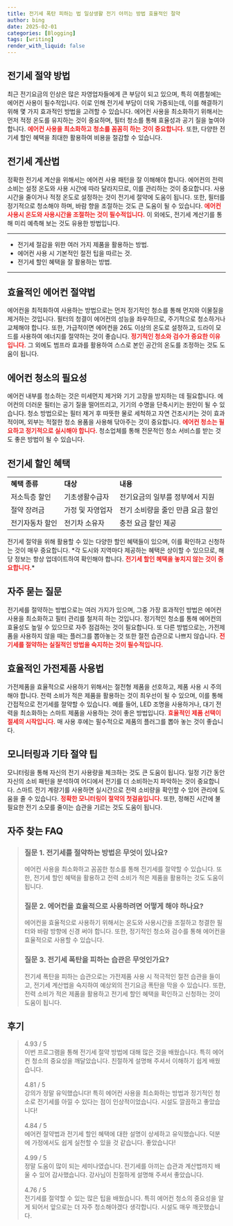 ```yaml
---
title: 전기세 폭탄 피하는 법 일상생활 전기 아끼는 방법 효율적인 절약
author: bing
date: 2025-02-01
categories: [Blogging]
tags: [writing]
render_with_liquid: false
---
```



<h2 id='전기세_절약_방법'>전기세 절약 방법</h2>

<p>최근 전기요금의 인상은 많은 자영업자들에게 큰 부담이 되고 있으며, 특히 여름철에는 에어컨 사용이 필수적입니다. 이로 인해 전기세 부담이 더욱 가중되는데, 이를 해결하기 위해 몇 가지 효과적인 방법을 고려할 수 있습니다. 에어컨 사용을 최소화하기 위해서는 먼저 적정 온도를 유지하는 것이 중요하며, 필터 청소를 통해 효율성과 공기 질을 높여야 합니다. <b><span style="color: #ee2323;">에어컨 사용을 최소화하고 청소를 꼼꼼히 하는 것이 중요합니다.</span></b> 또한, 다양한 전기세 할인 혜택을 최대한 활용하여 비용을 절감할 수 있습니다.</p>

<h2 id='전기세_계산법'>전기세 계산법</h2>

<p>정확한 전기세 계산을 위해서는 에어컨 사용 패턴을 잘 이해해야 합니다. 에어컨의 전력 소비는 설정 온도와 사용 시간에 따라 달라지므로, 이를 관리하는 것이 중요합니다. 사용 시간을 줄이거나 적정 온도로 설정하는 것이 전기세 절약에 도움이 됩니다. 또한, 필터를 정기적으로 청소해야 하며, 바람 향을 조절하는 것도 큰 도움이 될 수 있습니다. <b><span style="color: #ee2323;">에어컨 사용시 온도와 사용시간을 조절하는 것이 필수적입니다.</span></b> 이 외에도, 전기세 계산기를 통해 미리 예측해 보는 것도 유용한 방법입니다.</p>

<hr />

<ul>
    <li>전기세 절감을 위한 여러 가지 제품을 활용하는 방법.</li>
    <li>에어컨 사용 시 기본적인 절전 팁을 따르는 것.</li>
    <li>전기세 할인 혜택을 잘 활용하는 방법.</li>
</ul>

<hr />

<h2 id='에어컨_절약법'>효율적인 에어컨 절약법</h2>

<p>에어컨을 최적화하여 사용하는 방법으로는 먼저 정기적인 청소를 통해 먼지와 이물질을 제거하는 것입니다. 필터의 청결이 에어컨의 성능을 좌우하므로, 주기적으로 청소하거나 교체해야 합니다. 또한, 가급적이면 에어컨을 26도 이상의 온도로 설정하고, 드라이 모드를 사용하여 에너지를 절약하는 것이 좋습니다. <b><span style="color: #ee2323;">정기적인 청소와 검수가 중요한 이유입니다.</span></b> 그 외에도 범프라 효과를 활용하여 스스로 본인 공간의 온도를 조정하는 것도 도움이 됩니다.</p>

<h2 id='에어컨_청소'>에어컨 청소의 필요성</h2>

<p>에어컨 내부를 청소하는 것은 미세먼지 제거와 기기 고장을 방지하는 데 필요합니다. 에어컨의 더러운 필터는 공기 질을 떨어뜨리고, 기기의 수명을 단축시키는 원인이 될 수 있습니다. 청소 방법으로는 필터 제거 후 따뜻한 물로 세척하고 자연 건조시키는 것이 효과적이며, 외부는 적절한 청소 용품을 사용해 닦아주는 것이 중요합니다. <b><span style="color: #ee2323;">에어컨 청소는 필요하고 정기적으로 실시해야 합니다.</span></b> 청소업체를 통해 전문적인 청소 서비스를 받는 것도 좋은 방법이 될 수 있습니다.</p>

<h2 id='전기세_절약_혜택'>전기세 할인 혜택</h2>

<table>
    <tr>
        <td><b>혜택 종류</b></td>
        <td><b>대상</b></td>
        <td><b>내용</b></td>
    </tr>
    <tr>
        <td>저소득층 할인</td>
        <td>기초생활수급자</td>
        <td>전기요금의 일부를 정부에서 지원</td>
    </tr>
    <tr>
        <td>절약 장려금</td>
        <td>가정 및 자영업자</td>
        <td>전기 소비량을 줄인 만큼 요금 할인</td>
    </tr>
    <tr>
        <td>전기자동차 할인</td>
        <td>전기차 소유자</td>
        <td>충전 요금 할인 제공</td>
    </tr>
</table>

<p>전기세 절약을 위해 활용할 수 있는 다양한 할인 혜택들이 있으며, 이를 확인하고 신청하는 것이 매우 중요합니다. *각 도시와 지역마다 제공하는 혜택은 상이할 수 있으므로, 해당 정보는 항상 업데이트하여 확인해야 합니다. <b><span style="color: #ee2323;">전기세 할인 혜택을 놓치지 않는 것이 중요합니다.</span></b>*</p>

<h2 id='자주_묻는_질문'>자주 묻는 질문</h2>

<p>전기세를 절약하는 방법으로는 여러 가지가 있으며, 그중 가장 효과적인 방법은 에어컨 사용을 최소화하고 필터 관리를 철저히 하는 것입니다. 정기적인 청소를 통해 에어컨의 효율성도 높일 수 있으므로 자주 점검하는 것이 필요합니다. 또 다른 방법으로는, 가전제품을 사용하지 않을 때는 플러그를 뽑아놓는 것 또한 절전 습관으로 나쁘지 않습니다. <b><span style="color: #ee2323;">전기세를 절약하는 실질적인 방법을 숙지하는 것이 필수적입니다.</span></b></p>

<h2 id='효율적인_가전제품_사용'>효율적인 가전제품 사용법</h2>

<p>가전제품을 효율적으로 사용하기 위해서는 절전형 제품을 선호하고, 제품 사용 시 주의해야 합니다. 전력 소비가 적은 제품을 활용하는 것이 최우선이 될 수 있으며, 이를 통해 간접적으로 전기세를 절약할 수 있습니다. 예를 들어, LED 조명을 사용하거나, 대기 전력을 최소화하는 스마트 제품을 사용하는 것이 좋은 방법입니다. <b><span style="color: #ee2323;">효율적인 제품 선택이 절세의 시작입니다.</span></b> 매 사용 후에는 필수적으로 제품의 플러그를 뽑아 놓는 것이 좋습니다.</p>

<h2 id='모니터링_과_기타_팁'>모니터링과 기타 절약 팁</h2>

<p>모니터링을 통해 자신의 전기 사용량을 체크하는 것도 큰 도움이 됩니다. 일정 기간 동안 자신의 소비 패턴을 분석하여 어디에서 전기를 더 소비하는지 파악하는 것이 중요합니다. 스마트 전기 계량기를 사용하면 실시간으로 전력 소비량을 확인할 수 있어 관리에 도움을 줄 수 있습니다. <b><span style="color: #ee2323;">정확한 모니터링이 절약의 첫걸음입니다.</span></b> 또한, 정해진 시간에 불필요한 전기 소모를 줄이는 습관을 기르는 것도 도움이 됩니다.</p>


<h2 id='자주_찾는_FAQ'>자주 찾는 FAQ</h2>
<div itemscope="" itemtype="https://schema.org/FAQPage"> 
<blockquote> 
<div itemscope="" itemprop="mainEntity" itemtype="https://schema.org/Question"> 
<h3 itemprop="name">질문 1. 전기세를 절약하는 방법은 무엇이 있나요?</h3> 
<div itemscope="" itemprop="acceptedAnswer" itemtype="https://schema.org/Answer"> 
<span itemprop="text"> 
<p>에어컨 사용을 최소화하고 꼼꼼한 청소를 통해 전기세를 절약할 수 있습니다. 또한, 전기세 할인 혜택을 활용하고 전력 소비가 적은 제품을 활용하는 것도 도움이 됩니다.</p> 
</span> 
</div> 
</div> 

<div itemscope="" itemprop="mainEntity" itemtype="https://schema.org/Question"> 
<h3 itemprop="name">질문 2. 에어컨을 효율적으로 사용하려면 어떻게 해야 하나요?</h3> 
<div itemscope="" itemprop="acceptedAnswer" itemtype="https://schema.org/Answer"> 
<span itemprop="text"> 
<p>에어컨을 효율적으로 사용하기 위해서는 온도와 사용시간을 조절하고 청결한 필터와 바람 방향에 신경 써야 합니다. 또한, 정기적인 청소와 검수를 통해 에어컨을 효율적으로 사용할 수 있습니다.</p> 
</span> 
</div> 
</div> 

<div itemscope="" itemprop="mainEntity" itemtype="https://schema.org/Question"> 
<h3 itemprop="name">질문 3. 전기세 폭탄을 피하는 습관은 무엇인가요?</h3> 
<div itemscope="" itemprop="acceptedAnswer" itemtype="https://schema.org/Answer"> 
<span itemprop="text"> 
<p>전기세 폭탄을 피하는 습관으로는 가전제품 사용 시 적극적인 절전 습관을 들이고, 전기세 계산법을 숙지하여 예상외의 전기요금 폭탄을 막을 수 있습니다. 또한, 전력 소비가 적은 제품을 활용하고 전기세 할인 혜택을 확인하고 신청하는 것이 도움이 됩니다.</p> 
</span> 
</div> 
</div> 

</blockquote> 
</div>
<h2 id='후기'>후기</h2>
<div itemscope itemtype="https://schema.org/Product">
  <blockquote>
  <div itemprop="review" itemscope itemtype="https://schema.org/Review">
      <div itemprop="reviewRating" itemscope itemtype="https://schema.org/Rating"> <span itemprop="ratingValue">4.93</span> / <span itemprop="bestRating">5</span> </div>
      <span itemprop="reviewBody">이번 프로그램을 통해 전기세 절약 방법에 대해 많은 것을 배웠습니다. 특히 에어컨 청소의 중요성을 깨달았습니다. 친절하게 설명해 주셔서 이해하기 쉽게 배웠습니다.</span>
  </div>
  <br>
  <div itemprop="review" itemscope itemtype="https://schema.org/Review">
      <div itemprop="reviewRating" itemscope itemtype="https://schema.org/Rating"> <span itemprop="ratingValue">4.81</span> / <span itemprop="bestRating">5</span> </div>
      <span itemprop="reviewBody">강의가 정말 유익했습니다! 특히 에어컨 사용을 최소화하는 방법과 정기적인 청소로 전기세를 아낄 수 있다는 점이 인상적이었습니다. 시설도 깔끔하고 좋았습니다!</span>
  </div>
  <br>
  <div itemprop="review" itemscope itemtype="https://schema.org/Review">
      <div itemprop="reviewRating" itemscope itemtype="https://schema.org/Rating"> <span itemprop="ratingValue">4.84</span> / <span itemprop="bestRating">5</span> </div>
      <span itemprop="reviewBody">에어컨 절약법과 전기세 할인 혜택에 대한 설명이 상세하고 유익했습니다. 덕분에 가정에서도 쉽게 실천할 수 있을 것 같습니다. 좋았습니다!</span>
  </div>
  <br>
  <div itemprop="review" itemscope itemtype="https://schema.org/Review">
      <div itemprop="reviewRating" itemscope itemtype="https://schema.org/Rating"> <span itemprop="ratingValue">4.99</span> / <span itemprop="bestRating">5</span> </div>
      <span itemprop="reviewBody">정말 도움이 많이 되는 세미나였습니다. 전기세를 아끼는 습관과 계산법까지 배울 수 있어 감사했습니다. 강사님이 친절하게 설명해 주셔서 좋았습니다.</span>
  </div>
  <br>
  <div itemprop="review" itemscope itemtype="https://schema.org/Review">
      <div itemprop="reviewRating" itemscope itemtype="https://schema.org/Rating"> <span itemprop="ratingValue">4.76</span> / <span itemprop="bestRating">5</span> </div>
      <span itemprop="reviewBody">전기세를 절약할 수 있는 많은 팁을 배웠습니다. 특히 에어컨 청소의 중요성을 알게 되어서 앞으로는 더 자주 청소해야겠다 생각합니다. 시설도 매우 깨끗했습니다.</span>
  </div>
  </blockquote>
</div>
